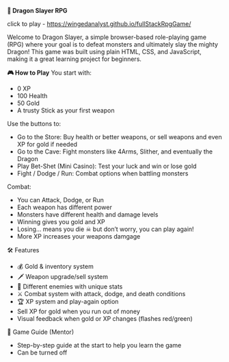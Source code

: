 
**🐉 Dragon Slayer RPG**

click to play - https://wingedanalyst.github.io/fullStackRpgGame/

Welcome to Dragon Slayer, a simple browser-based role-playing game (RPG) where your goal is to defeat monsters and ultimately slay the mighty Dragon!
This game was built using plain HTML, CSS, and JavaScript, making it a great learning project for beginners.


**🎮 How to Play**
You start with:
- 0 XP
- 100 Health
- 50 Gold
- A trusty Stick as your first weapon

Use the buttons to:
- Go to the Store: Buy health or better weapons, or sell weapons and even XP for gold if needed
- Go to the Cave: Fight monsters like 4Arms, Slither, and eventually the Dragon
- Play Bet-Shet (Mini Casino): Test your luck and win or lose gold
- Fight / Dodge / Run: Combat options when battling monsters

Combat:
- You can Attack, Dodge, or Run
- Each weapon has different power
- Monsters have different health and damage levels
- Winning gives you gold and XP
- Losing... means you die ☠ but don’t worry, you can play again!
- More XP increases your weapons damgage

🛠️ Features
- 💰 Gold & inventory system
- 🗡️ Weapon upgrade/sell system
- 🧌 Different enemies with unique stats
- ⚔️ Combat system with attack, dodge, and death conditions
- 🏆 XP system and play-again option
- Sell XP for gold when you run out of money
- Visual feedback when gold or XP changes (flashes red/green)

🧙 Game Guide (Mentor)
- Step-by-step guide at the start to help you learn the game
- Can be turned off
